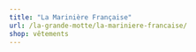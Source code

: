 ```yaml
---
title: "La Marinière Française"
url: /la-grande-motte/la-mariniere-francaise/
shop: vêtements
---
```

